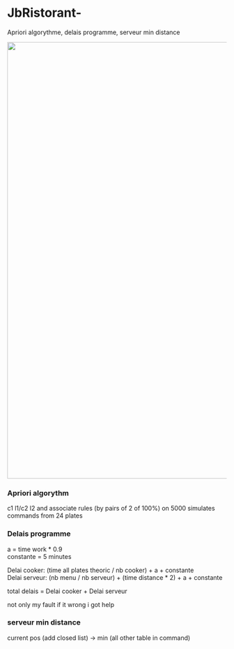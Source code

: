 # JbRistorant-
Apriori algorythme, delais programme, serveur min distance

<img src="https://user-images.githubusercontent.com/54853371/88558028-4d766f80-d02b-11ea-8b2e-18d1d886d285.png" width="1000px;">

<h3>Apriori algorythm</h3>

c1 l1/c2 l2 and associate rules (by pairs of 2 of 100%) on 5000 simulates commands from 24 plates

<h3>Delais programme</h3>

a = time work * 0.9<br>
constante = 5 minutes

Delai cooker: (time all plates theoric / nb cooker) + a + constante <br>
Delai serveur: (nb menu / nb serveur) + (time distance * 2) + a + constante

total delais = Delai cooker + Delai serveur

not only my fault if it wrong i got help


<h3>serveur min distance</h3>

current pos (add closed list) -> min (all other table in command)

